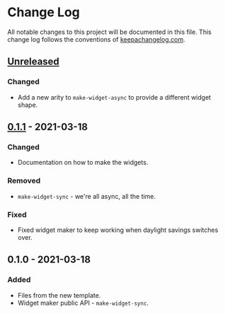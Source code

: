 # Change Log
All notable changes to this project will be documented in this file. This change log follows the conventions of [keepachangelog.com](http://keepachangelog.com/).

## [Unreleased]
### Changed
- Add a new arity to `make-widget-async` to provide a different widget shape.

## [0.1.1] - 2021-03-18
### Changed
- Documentation on how to make the widgets.

### Removed
- `make-widget-sync` - we're all async, all the time.

### Fixed
- Fixed widget maker to keep working when daylight savings switches over.

## 0.1.0 - 2021-03-18
### Added
- Files from the new template.
- Widget maker public API - `make-widget-sync`.

[Unreleased]: https://github.com/your-name/cotil-api/compare/0.1.1...HEAD
[0.1.1]: https://github.com/your-name/cotil-api/compare/0.1.0...0.1.1
